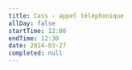 ```yaml
---
title: Cass - appel téléphonique
allDay: false
startTime: 12:00
endTime: 12:30
date: 2024-03-27
completed: null
---
```


